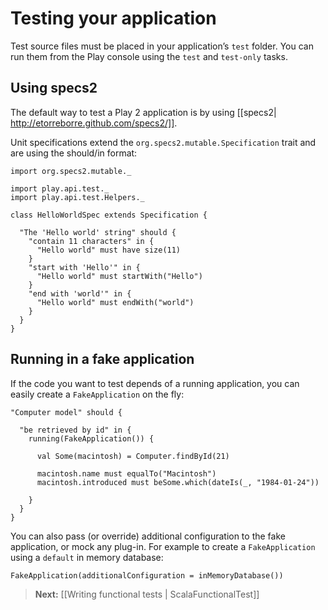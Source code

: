 # Testing your application

Test source files must be placed in your application’s `test` folder. You can run them from the Play console using the `test` and `test-only` tasks.

## Using specs2

The default way to test a Play 2 application is by using [[specs2| http://etorreborre.github.com/specs2/]].

Unit specifications extend the `org.specs2.mutable.Specification` trait and are using the should/in format:

```
import org.specs2.mutable._

import play.api.test._
import play.api.test.Helpers._

class HelloWorldSpec extends Specification {

  "The 'Hello world' string" should {
    "contain 11 characters" in {
      "Hello world" must have size(11)
    }
    "start with 'Hello'" in {
      "Hello world" must startWith("Hello")
    }
    "end with 'world'" in {
      "Hello world" must endWith("world")
    }
  }
}
```

## Running in a fake application

If the code you want to test depends of a running application, you can easily create a `FakeApplication` on the fly:

```
"Computer model" should {

  "be retrieved by id" in {
    running(FakeApplication()) {
  
      val Some(macintosh) = Computer.findById(21)

      macintosh.name must equalTo("Macintosh")
      macintosh.introduced must beSome.which(dateIs(_, "1984-01-24"))  
  
    }
  }
}
```

You can also pass (or override) additional configuration to the fake application, or mock any plug-in. For example to create a `FakeApplication` using a `default` in memory database:

```
FakeApplication(additionalConfiguration = inMemoryDatabase())
```

> **Next:** [[Writing functional tests | ScalaFunctionalTest]]